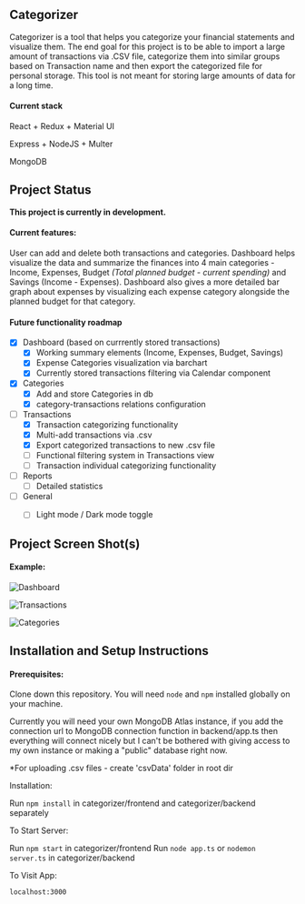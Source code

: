 ## Categorizer


Categorizer is a tool that helps you categorize your financial statements and visualize them. The end goal for this project is to be able to import a large amount of transactions via .CSV file, categorize them into similar groups based on Transaction name and then export the categorized file for personal storage. This tool is not meant for storing large amounts of data for a long time.

#### Current stack

React + Redux + Material UI 

Express + NodeJS + Multer

MongoDB


## Project Status

**This project is currently in development.**
#### Current features:

User can add and delete both transactions and categories.
Dashboard helps visualize the data and summarize the finances into 4 main categories - Income, Expenses,
Budget _(Total planned budget - current spending)_ and Savings (Income - Expenses). Dashboard also gives a more detailed
bar graph about expenses by visualizing each expense category alongside the planned budget for that category.

#### Future functionality roadmap
- [x] Dashboard (based on currrently stored transactions)
    - [x] Working summary elements (Income, Expenses, Budget, Savings)
    - [x] Expense Categories visualization via barchart
    - [x] Currently stored transactions filtering via Calendar component
- [x] Categories
    - [x] Add and store Categories in db
    - [x] category-transactions relations configuration
- [ ] Transactions
    - [x] Transaction categorizing functionality
    - [x] Multi-add transactions via .csv
    - [x] Export categorized transactions to new .csv file
    - [ ] Functional filtering system in Transactions view
    - [ ] Transaction individual categorizing functionality
- [ ] Reports
    - [ ] Detailed statistics
- [ ] General
    - [ ] Light mode / Dark mode toggle



## Project Screen Shot(s)

#### Example:   

![Dashboard](https://i.ibb.co/619jxwS/Dashboard.png)

![Transactions](https://i.ibb.co/m8kwH5Z/Transactions.png)

![Categories](https://i.ibb.co/vVHxnds/Categories.png)

## Installation and Setup Instructions

#### Prerequisites:  

Clone down this repository. You will need `node` and `npm` installed globally on your machine.

Currently you will need your own MongoDB Atlas instance, if you add the connection url to MongoDB connection function in backend/app.ts then everything will connect nicely but I can't be bothered with giving access to my own instance or making a "public" database right now.

*For uploading .csv files - create 'csvData' folder in root dir

Installation:

Run  `npm install` in categorizer/frontend and categorizer/backend separately

To Start Server:

Run `npm start` in categorizer/frontend
Run `node app.ts` or `nodemon server.ts` in categorizer/backend

To Visit App:

`localhost:3000`  
